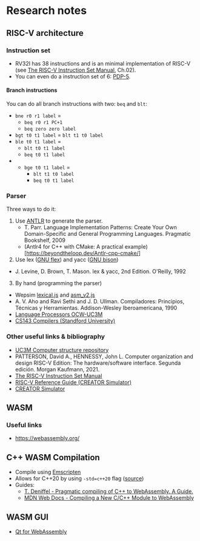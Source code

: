 # Research notes


## RISC-V architecture

### Instruction set
- RV32I has 38 instructions and is an minimal implementation of RISC-V (see [The RISC-V Instruction Set Manual](https://riscv.org/wp-content/uploads/2017/05/riscv-spec-v2.2.pdf), Ch.02).
- You can even do a instruction set of 6: [PDP-5](https://gordonbell.azurewebsites.net/Digital/PDP%205%20Manual%201964.pdf).


#### Branch instructions
You can do all branch instructions with two: `beq` and `blt`:
- `bne r0 r1 label` =
    - `beq r0 r1 PC+1`
    - `beq zero zero label`
- `bgt t0 t1 label` = `blt t1 t0 label`
- `ble t0 t1 label` =
    - `blt t0 t1 label`
    - `beq t0 t1 label`
- - `bge t0 t1 label` =
    - `blt t1 t0 label`
    - `beq t0 t1 label`


### Parser
Three ways to do it:
1. Use [ANTLR](https://www.antlr.org/) to generate the parser.
    - T. Parr. Language Implementation Patterns: Create Your Own Domain-Specific and General Programming Languages. Pragmatic Bookshelf, 2009
    - (Antlr4 for C++ with CMake: A practical example)[https://beyondtheloop.dev/Antlr-cpp-cmake/]
2. Use lex ([GNU flex](https://github.com/westes/flex)) and yacc ([GNU bison](https://www.gnu.org/software/bison/))
- J. Levine, D. Brown, T. Mason. lex & yacc, 2nd Edition. O'Reilly, 1992
3. By hand (programming the parser)
- Wepsim [lexical.js](https://github.com/wepsim/wepsim/blob/master/sim_sw/assembly/lexical.js) and [asm_v2.js](https://github.com/wepsim/wepsim/blob/master/sim_sw/assembly/asm_v2.js)
- A. V. Aho and Ravi Sethi and J. D. Ullman. Compiladores: Principios, Técnicas y Herramientas. Addison-Wesley Iberoamericana, 1990
- [Language Processors OCW-UC3M](https://ocw.uc3m.es/course/view.php?id=131)
- [CS143 Compilers (Standford University)](https://web.stanford.edu/class/cs143/)


### Other useful links & bibliography
- [UC3M Computer structure repository](https://github.com/acaldero/uc3m_ec)
- PATTERSON, David A., HENNESSY, John L. Computer organization and design RISC-V Edition: The hardware/software interface. Segunda edición.  Morgan Kaufmann, 2021.
- [The RISC-V Instruction Set Manual](https://riscv.org/wp-content/uploads/2017/05/riscv-spec-v2.2.pdf)
- [RISC-V Reference Guide (CREATOR Simulator)](https://github.com/creatorsim/creator/blob/master/docs/risc_v_reference_guide.pdf)
- [CREATOR Simulator](https://github.com/creatorsim/creator)



## WASM

### Useful links
- https://webassembly.org/



## C++ WASM Compilation
- Compile using [Emscripten](https://emscripten.org/)
- Allows for C++20 by using `-std=c++20` flag ([source](https://stackoverflow.com/questions/74508184/emscripten-and-c-20))
- Guides:
    - [T. Deniffel - Pragmatic compiling of C++ to WebAssembly. A Guide.](https://medium.com/@tdeniffel/pragmatic-compiling-from-c-to-webassembly-a-guide-a496cc5954b8)
    - [MDN Web Docs - Compiling a New C/C++ Module to WebAssembly](https://developer.mozilla.org/en-US/docs/WebAssembly/C_to_wasm#emscripten_environment_setup)



## WASM GUI
- [Qt for WebAssembly](https://doc.qt.io/qt-6/wasm.html)